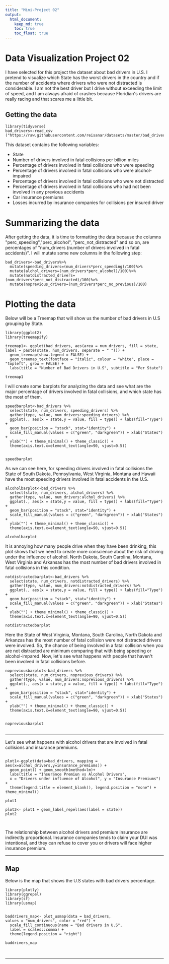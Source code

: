 ```yaml
---
title: "Mini-Project 02"
output: 
  html_document:
    keep_md: true
    toc: true
    toc_float: true
---
```


# Data Visualization Project 02


I have selected for this project the dataset about bad drivers in U.S. I pretend to visualize which State has the worst drivers in the country and if the number of accidents where drivers who were not distracted is considerable. I am not the best driver but I drive without exceeding the limit of speed, and I am always afraid of crashes because Floridian's drivers are really racing and that scares me a little bit. 


## Getting the data



```{r}
library(tidyverse)
bad_drivers<-read_csv ("https://raw.githubusercontent.com/reisanar/datasets/master/bad_drivers.csv")

```

This dataset contains the following variables:

* State
* Number of drivers involved in fatal collisions per billion miles
* Percentage of drivers involved in fatal collisions who were speeding
* Percentage of drivers involved in fatal collisions who were alcohol-impaired
* Percentage of drivers involved in fatal collisions who were not distracted
* Percentage of drivers involved in fatal collisions who had not been involved in any previous accidents
* Car insurance premiums
* Losses incurred by insurance companies for collisions per insured driver



# Summarizing the data

After getting the data, it is time to formatting the data because the columns "perc_speeding","perc_alcohol", "perc_not_distracted" and so on, are percentages of "num_drivers (number of drivers involved in fatal accidents)". I will mutate some new columns in the following step:



```{r}
bad_drivers<-bad_drivers%>%
  mutate(speeding_drivers=(num_drivers*perc_speeding)/100)%>%
  mutate(alchol_drivers=(num_drivers*perc_alcohol)/100)%>%
  mutate(notdistracted_drivers=(num_drivers*perc_not_distracted)/100)%>%
  mutate(noprevious_drivers=(num_drivers*perc_no_previous)/100)

```





# Plotting the data

Below will be a Treemap that will show us the number of bad drivers in U.S grouping by State.



```{r}
library(ggplot2)
library(treemapify)

treemap1<- ggplot(bad_drivers, aes(area = num_drivers, fill = state, label = paste(state, num_drivers, separate = " "))) + 
  geom_treemap(show.legend = FALSE) +
  geom_treemap_text(fontface = "italic", colour = "white", place = "topleft", grow = FALSE) +
  labs(title = "Number of Bad Drivers in U.S", subtitle = "Per State")

treemap1

```

I will create some barplots for analyzing the data and see what are the major percentage of drivers involved in fatal collisions, and which state has the most of them.


```{r}
speedbarplot<-bad_drivers %>% 
  select(state, num_drivers, speeding_drivers) %>% 
  gather(type, value, num_drivers:speeding_drivers) %>% 
  ggplot(., aes(x = state,y = value, fill = type)) + labs(fill="Type") +
  geom_bar(position = "stack", stat="identity") + 
  scale_fill_manual(values = c("green", "darkgreen")) + xlab("States") +
  ylab("") + theme_minimal() + theme_classic() + 
  theme(axis.text.x=element_text(angle=90, vjust=0.5)) 


speedbarplot
```
As we can see here, for speeding drivers involved in fatal collisions the State of South Dakota, Pennsylvania, West Virginia, Montana and Hawaii have the most speeding drivers involved in fatal accidents in the U.S. 



```{r}
alcoholbarplot<-bad_drivers %>% 
  select(state, num_drivers, alchol_drivers) %>% 
  gather(type, value, num_drivers:alchol_drivers) %>% 
  ggplot(., aes(x = state,y = value, fill = type)) + labs(fill="Type") +
  geom_bar(position = "stack", stat="identity") + 
  scale_fill_manual(values = c("green", "darkgreen")) + xlab("States") +
  ylab("") + theme_minimal() + theme_classic() + 
  theme(axis.text.x=element_text(angle=90, vjust=0.5))

alcoholbarplot

```

It is annoying how many people drive when they have been drinking, this plot shows that we need to create more conscience about the risk of driving under the influence of alcohol. North Dakota, South Carolina, Montana, West Virginia and Arkansas has the most number of bad drivers involved in fatal collisions in this condition. 



```{r}
notdistractedbarplot<-bad_drivers %>% 
  select(state, num_drivers, notdistracted_drivers) %>% 
  gather(type, value, num_drivers:notdistracted_drivers) %>% 
  ggplot(., aes(x = state,y = value, fill = type)) + labs(fill="Type") +
  geom_bar(position = "stack", stat="identity") + 
  scale_fill_manual(values = c("green", "darkgreen")) + xlab("States") +
  ylab("") + theme_minimal() + theme_classic() + 
  theme(axis.text.x=element_text(angle=90, vjust=0.5))

notdistractedbarplot
```
Here the State of West Virginia, Montana, South Carolina, North Dakota and Arkanzas has the most number of fatal collision were not distracted drivers were involved. So, the chance of being involved in a fatal collision when you are not distracted are minimum comparing that with being speeding or alcohol-impared. Now, let's see what happens with people that haven't been involved in fatal collisions before.






```{r}
nopreviousbarplot<-bad_drivers %>% 
  select(state, num_drivers, noprevious_drivers) %>% 
  gather(type, value, num_drivers:noprevious_drivers) %>% 
  ggplot(., aes(x = state,y = value, fill = type)) + labs(fill="Type") +
  geom_bar(position = "stack", stat="identity") + 
  scale_fill_manual(values = c("green", "darkgreen")) + xlab("States") +
  ylab("") + theme_minimal() + theme_classic() + 
  theme(axis.text.x=element_text(angle=90, vjust=0.5)) 


nopreviousbarplot


```




---------------------------------------------------------------------

Let's see what happens with alcohol drivers that are involved in fatal collisions and insurance premiums. 



```{r}

plot1<-ggplot(data=bad_drivers, mapping = aes(x=alchol_drivers,y=insurance_premiums)) + 
  geom_point() + geom_smooth(method=lm)+ 
  labs(title = "Insurance Premiun vs Alcohol Drivers", 
  x = "Drivers under influence of Alcohol", y = "Insurance Premiums") +
  theme(legend.title = element_blank(), legend.position = "none") + theme_minimal()

plot1

plot2<- plot1 + geom_label_repel(aes(label = state))
plot2



```


The relationship between alcohol drivers and premium insurance are indirectly proportional. Insurance companies tends to claim your DUI was intentional, and they can refuse to cover you or drivers will face higher insurance premium.



----------------------------

## Map 


Below is the map that shows the U.S states with bad drivers percentage. 


```{r}
library(plotly)
library(ggrepel)
library(sf)
library(usmap)


baddrivers_map<- plot_usmap(data = bad_drivers, 
values = "num_drivers", color = "red") + 
  scale_fill_continuous(name = "Bad drivers in U.S", 
  label = scales::comma) + 
  theme(legend.position = "right")

baddrivers_map



```




------------------------------------

